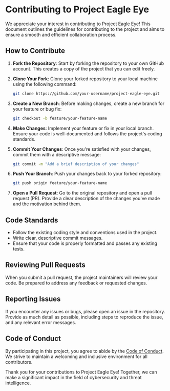 # Contributing to Project Eagle Eye

We appreciate your interest in contributing to Project Eagle Eye! This document outlines the guidelines for contributing to the project and aims to ensure a smooth and efficient collaboration process.

## How to Contribute

1. **Fork the Repository**: Start by forking the repository to your own GitHub account. This creates a copy of the project that you can edit freely.

2. **Clone Your Fork**: Clone your forked repository to your local machine using the following command:
   ```bash
   git clone https://github.com/your-username/project-eagle-eye.git
   ```

3. **Create a New Branch**: Before making changes, create a new branch for your feature or bug fix:
   ```bash
   git checkout -b feature/your-feature-name
   ```

4. **Make Changes**: Implement your feature or fix in your local branch. Ensure your code is well-documented and follows the project's coding standards.

5. **Commit Your Changes**: Once you're satisfied with your changes, commit them with a descriptive message:
   ```bash
   git commit -m "Add a brief description of your changes"
   ```

6. **Push Your Branch**: Push your changes back to your forked repository:
   ```bash
   git push origin feature/your-feature-name
   ```

7. **Open a Pull Request**: Go to the original repository and open a pull request (PR). Provide a clear description of the changes you've made and the motivation behind them.

## Code Standards

- Follow the existing coding style and conventions used in the project.
- Write clear, descriptive commit messages.
- Ensure that your code is properly formatted and passes any existing tests.

## Reviewing Pull Requests

When you submit a pull request, the project maintainers will review your code. Be prepared to address any feedback or requested changes.

## Reporting Issues

If you encounter any issues or bugs, please open an issue in the repository. Provide as much detail as possible, including steps to reproduce the issue, and any relevant error messages.

## Code of Conduct

By participating in this project, you agree to abide by the [Code of Conduct](CODE_OF_CONDUCT.md). We strive to maintain a welcoming and inclusive environment for all contributors.

Thank you for your contributions to Project Eagle Eye! Together, we can make a significant impact in the field of cybersecurity and threat intelligence.
